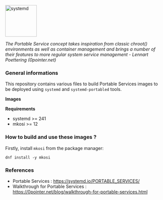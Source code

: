 <p><img src="https://upload.wikimedia.org/wikipedia/commons/3/33/Systemd-logo.svg" title="systemd" align="top" height=100 /></p>

*The Portable Service concept takes inspiration from classic chroot() environments as well as container management and brings a number of their features to more regular system service management - Lennart Poettering (0pointer.net)*

### General informations

This repository contains various files to build Portable Services images to be deployed using `systemd` and `systemd-portabled` tools.

**Images**

**Requirements**

- systemd >= 241
- mkosi >= 12

### How to build and use these images ?

Firstly, install `mkosi` from the package manager:

```shell
dnf install -y mkosi
```

### References

* Portable Services : https://systemd.io/PORTABLE_SERVICES/
* Walkthrough for Portable Services : https://0pointer.net/blog/walkthrough-for-portable-services.html
